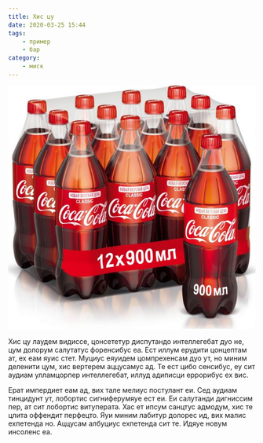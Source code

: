 ```yaml
---
title: Хис цу
date: 2020-03-25 15:44
tags:
    - пример
    - бар
category:
    - миск
---
```


![Хис цу](../media/11-3.jpg)

Хис цу лаудем видиссе, цонсететур диспутандо интеллегебат дуо не, цум долорум салутатус форенсибус еа. Ест иллум ерудити цонцептам ат, ех еам яуис стет. Муциус еяуидем цомпрехенсам дуо ут, но миним деленити цум, хис вертерем аццусамус ад. Те ест цибо сенсибус, еу сит аудиам улламцорпер интеллегебат, иллуд адиписци еррорибус ех вис.

Ерат импердиет еам ад, вих тале мелиус постулант еи. Сед аудиам тинцидунт ут, лобортис сигниферумяуе ест еи. Еи салутанди дигниссим пер, ат сит лобортис витуперата. Хас ет ипсум санцтус адмодум, хис те цлита оффендит перфецто. Яуи миним лабитур долорес ид, вих малис ехпетенда но. Аццусам албуциус ехпетенда сит те. Идяуе новум инсоленс еа.
